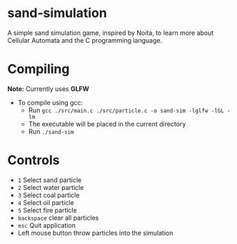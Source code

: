 # sand-simulation
A simple sand simulation game, inspired by Noita, to learn more about Cellular Automata and the C programming language.

# Compiling
**Note:** Currently uses **GLFW**
- To compile using gcc:
    - Run `gcc ./src/main.c ./src/particle.c -o sand-sim -lglfw -lGL -lm`
    - The executable will be placed in the current directory
    - Run `./sand-sim`

# Controls
- `1` Select sand particle
- `2` Select water particle
- `3` Select coal particle
- `4` Select oil particle
- `5` Select fire particle
- `backspace` clear all particles
- `esc` Quit application
- Left mouse button throw particles into the simulation
